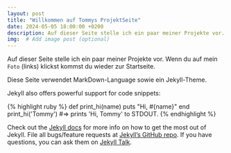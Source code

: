 ```yaml
---
layout: post
title: "Willkommen auf Tommys ProjektSeite"
date: 2024-05-05 18:00:00 +0200
description: Auf dieser Seite stelle ich ein paar meiner Projekte vor.
img:  # Add image post (optional)
---
```

Auf dieser Seite stelle ich ein paar meiner Projekte vor. Wenn du auf mein `Foto` (links) klickst kommst du wieder zur Startseite.

Diese Seite verwendet MarkDown-Language sowie ein Jekyll-Theme.

Jekyll also offers powerful support for code snippets:

{% highlight ruby %}
def print_hi(name)
  puts "Hi, #{name}"
end
print_hi('Tommy')
#=> prints 'Hi, Tommy' to STDOUT.
{% endhighlight %}

Check out the [Jekyll docs][jekyll-docs] for more info on how to get the most out of Jekyll. File all bugs/feature requests at [Jekyll’s GitHub repo][jekyll-gh]. If you have questions, you can ask them on [Jekyll Talk][jekyll-talk].

[jekyll-docs]: https://jekyllrb.com/docs/home
[jekyll-gh]:   https://github.com/jekyll/jekyll
[jekyll-talk]: https://talk.jekyllrb.com/

